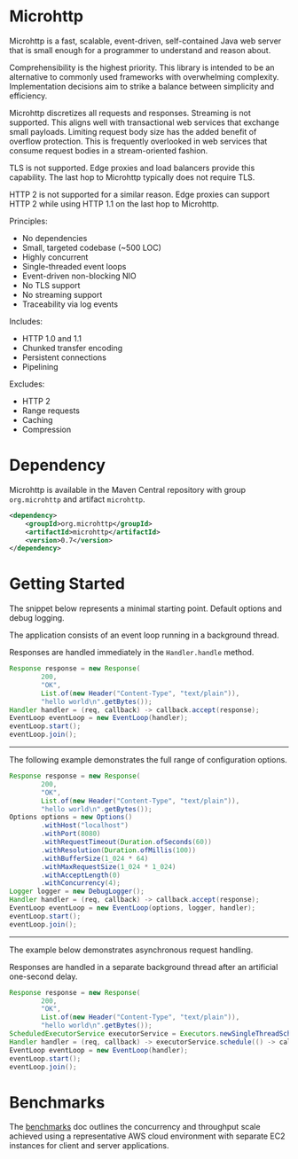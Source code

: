 # Microhttp

Microhttp is a fast, scalable, event-driven, self-contained Java web server that is small enough for a programmer to understand 
and reason about.

Comprehensibility is the highest priority. This library is intended to be an alternative to commonly used 
frameworks with overwhelming complexity. 
Implementation decisions aim to strike a balance between simplicity and efficiency.

Microhttp discretizes all requests and responses. Streaming is not supported. 
This aligns well with transactional web services that exchange small payloads. 
Limiting request body size has the added benefit of overflow protection. 
This is frequently overlooked in web services that consume request bodies in a stream-oriented fashion.

TLS is not supported. Edge proxies and load balancers provide this capability. 
The last hop to Microhttp typically does not require TLS.

HTTP 2 is not supported for a similar reason. 
Edge proxies can support HTTP 2 while using HTTP 1.1 on the last hop to Microhttp.

Principles:
* No dependencies
* Small, targeted codebase (~500 LOC)
* Highly concurrent
* Single-threaded event loops
* Event-driven non-blocking NIO
* No TLS support
* No streaming support
* Traceability via log events

Includes:
* HTTP 1.0 and 1.1
* Chunked transfer encoding
* Persistent connections
* Pipelining

Excludes:
* HTTP 2
* Range requests
* Caching
* Compression

# Dependency

Microhttp is available in the Maven Central repository with group `org.microhttp`
and artifact `microhttp`.

```xml
<dependency>
    <groupId>org.microhttp</groupId>
    <artifactId>microhttp</artifactId>
    <version>0.7</version>
</dependency>
```

# Getting Started

The snippet below represents a minimal starting point.
Default options and debug logging.

The application consists of an event loop running in a background thread.

Responses are handled immediately in the `Handler.handle` method.

```java
Response response = new Response(
        200,
        "OK",
        List.of(new Header("Content-Type", "text/plain")),
        "hello world\n".getBytes());
Handler handler = (req, callback) -> callback.accept(response);
EventLoop eventLoop = new EventLoop(handler);
eventLoop.start();
eventLoop.join();
```

***

The following example demonstrates the full range of configuration options.

```java
Response response = new Response(
        200,
        "OK",
        List.of(new Header("Content-Type", "text/plain")),
        "hello world\n".getBytes());
Options options = new Options()
        .withHost("localhost")
        .withPort(8080)
        .withRequestTimeout(Duration.ofSeconds(60))
        .withResolution(Duration.ofMillis(100))
        .withBufferSize(1_024 * 64)
        .withMaxRequestSize(1_024 * 1_024)
        .withAcceptLength(0)
        .withConcurrency(4);
Logger logger = new DebugLogger();
Handler handler = (req, callback) -> callback.accept(response);
EventLoop eventLoop = new EventLoop(options, logger, handler);
eventLoop.start();
eventLoop.join();
```

***

The example below demonstrates asynchronous request handling.

Responses are handled in a separate background thread after
an artificial one-second delay.

```java
Response response = new Response(
        200,
        "OK",
        List.of(new Header("Content-Type", "text/plain")),
        "hello world\n".getBytes());
ScheduledExecutorService executorService = Executors.newSingleThreadScheduledExecutor();
Handler handler = (req, callback) -> executorService.schedule(() -> callback.accept(response), 1, TimeUnit.SECONDS);
EventLoop eventLoop = new EventLoop(handler);
eventLoop.start();
eventLoop.join();
```

# Benchmarks

The [benchmarks](benchmarks.md) doc outlines the concurrency and throughput
scale achieved using a representative AWS cloud environment with separate
EC2 instances for client and server applications.
